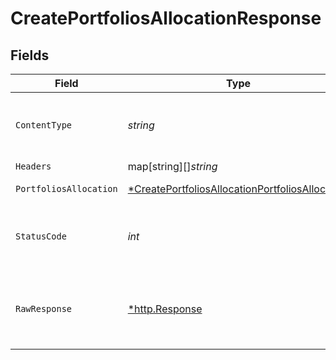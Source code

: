 # CreatePortfoliosAllocationResponse


## Fields

| Field                                                                                                                        | Type                                                                                                                         | Required                                                                                                                     | Description                                                                                                                  |
| ---------------------------------------------------------------------------------------------------------------------------- | ---------------------------------------------------------------------------------------------------------------------------- | ---------------------------------------------------------------------------------------------------------------------------- | ---------------------------------------------------------------------------------------------------------------------------- |
| `ContentType`                                                                                                                | *string*                                                                                                                     | :heavy_check_mark:                                                                                                           | HTTP response content type for this operation                                                                                |
| `Headers`                                                                                                                    | map[string][]*string*                                                                                                        | :heavy_minus_sign:                                                                                                           | N/A                                                                                                                          |
| `PortfoliosAllocation`                                                                                                       | [*CreatePortfoliosAllocationPortfoliosAllocation](../../models/operations/createportfoliosallocationportfoliosallocation.md) | :heavy_minus_sign:                                                                                                           | Portfolios allocation                                                                                                        |
| `StatusCode`                                                                                                                 | *int*                                                                                                                        | :heavy_check_mark:                                                                                                           | HTTP response status code for this operation                                                                                 |
| `RawResponse`                                                                                                                | [*http.Response](https://pkg.go.dev/net/http#Response)                                                                       | :heavy_minus_sign:                                                                                                           | Raw HTTP response; suitable for custom response parsing                                                                      |